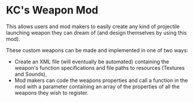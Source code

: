 # KC's Weapon Mod

This allows users and mod makers to easily create any kind of projectile launching weapon they can dream of (and design themselves by using this mod).

These custom weapons can be made and implemented in one of two ways:
- Create an XML file (will eventually be automated) containing the weapon's function specifications and file paths to resources (Textures and Sounds), 
- Mod makers can code the weapons properties and call a function in the mod with a parameter containing an array of the properties of all the weapons they wish to register.